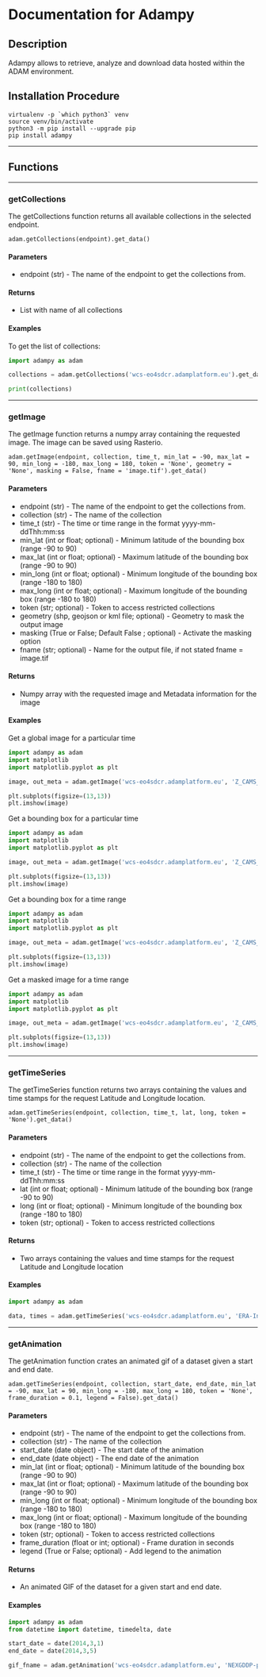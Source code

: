 
# Documentation for Adampy

## Description

Adampy allows to retrieve, analyze and download data hosted within the ADAM environment.

## Installation Procedure
```
virtualenv -p `which python3` venv
source venv/bin/activate
python3 -m pip install --upgrade pip
pip install adampy
```
**********

## Functions

***********

### getCollections

The getCollections function returns all available collections in the selected endpoint.

```
adam.getCollections(endpoint).get_data()
```
#### Parameters

* endpoint (str) - The name of the endpoint to get the collections from.

#### Returns

* List with name of all collections

#### Examples

To get the list of collections:

```python
import adampy as adam

collections = adam.getCollections('wcs-eo4sdcr.adamplatform.eu').get_data()

print(collections)

```

------------------------------------------------------------------

### getImage

The getImage function returns a numpy array containing the requested image. The image can be saved using Rasterio.
```
adam.getImage(endpoint, collection, time_t, min_lat = -90, max_lat = 90, min_long = -180, max_long = 180, token = 'None', geometry = 'None', masking = False, fname = 'image.tif').get_data()
```

#### Parameters

* endpoint (str) - The name of the endpoint to get the collections from.
* collection (str) - The name of the collection
* time_t (str) - The time or time range in the format yyyy-mm-ddThh:mm:ss
* min_lat (int or float; optional) - Minimum latitude of the bounding box (range -90 to 90)
* max_lat (int or float; optional) - Maximum latitude of the bounding box (range -90 to 90)
* min_long (int or float; optional) - Minimum longitude of the bounding box (range -180 to 180)
* max_long (int or float; optional) - Maximum longitude of the bounding box (range -180 to 180)
* token (str; optional) - Token to access restricted collections
* geometry (shp, geojson or kml file; optional) - Geometry to mask the output image
* masking (True or False; Default False ; optional) - Activate the masking option
* fname (str; optional) - Name for the output file, if not stated fname = image.tif

#### Returns

* Numpy array with the requested image and Metadata information for the image

#### Examples

Get a global image for a particular time

```python
import adampy as adam
import matplotlib
import matplotlib.pyplot as plt

image, out_meta = adam.getImage('wcs-eo4sdcr.adamplatform.eu', 'Z_CAMS_C_ECMF_PM10_4326_04','2019-03-26T00:00:00').get_data()

plt.subplots(figsize=(13,13))
plt.imshow(image)


```

Get a bounding box for a particular time

```python
import adampy as adam
import matplotlib
import matplotlib.pyplot as plt

image, out_meta = adam.getImage('wcs-eo4sdcr.adamplatform.eu', 'Z_CAMS_C_ECMF_PM10_4326_04','2019-03-26T00:00:00',10,20,-10,50).get_data()

plt.subplots(figsize=(13,13))
plt.imshow(image)

```

Get a bounding box for a time range

```python
import adampy as adam
import matplotlib
import matplotlib.pyplot as plt

image, out_meta = adam.getImage('wcs-eo4sdcr.adamplatform.eu', 'Z_CAMS_C_ECMF_PM10_4326_04','2019-03-26T00:00:00,2019-03-27T23:59:59',10,20,-10,50).get_data()

plt.subplots(figsize=(13,13))
plt.imshow(image)

```

Get a masked image for a time range

```python
import adampy as adam
import matplotlib
import matplotlib.pyplot as plt

image, out_meta = adam.getImage('wcs-eo4sdcr.adamplatform.eu', 'Z_CAMS_C_ECMF_PM10_4326_04','2019-03-26T00:00:00,2019-03-27T23:59:59', geometry = 'polygon.shp', masking = True).get_data()

plt.subplots(figsize=(13,13))
plt.imshow(image)

```
-----------

### getTimeSeries

The getTimeSeries function returns two arrays containing the values and time stamps for the request Latitude and Longitude location.
```
adam.getTimeSeries(endpoint, collection, time_t, lat, long, token = 'None').get_data()
```

#### Parameters

* endpoint (str) - The name of the endpoint to get the collections from.
* collection (str) - The name of the collection
* time_t (str) - The time or time range in the format yyyy-mm-ddThh:mm:ss
* lat (int or float; optional) - Minimum latitude of the bounding box (range -90 to 90)
* long (int or float; optional) - Minimum longitude of the bounding box (range -180 to 180)
* token (str; optional) - Token to access restricted collections

#### Returns

* Two arrays containing the values and time stamps for the request Latitude and Longitude location

#### Examples

```python
import adampy as adam

data, times = adam.getTimeSeries('wcs-eo4sdcr.adamplatform.eu', 'ERA-Interim_temp2m_4326_05','2014-03-26T00:00:00,2014-03-30T23:59:59', 25, 60).get_data()

```

-----------

### getAnimation

The getAnimation function crates an animated gif of a dataset given a start and end date.
```
adam.getTimeSeries(endpoint, collection, start_date, end_date, min_lat = -90, max_lat = 90, min_long = -180, max_long = 180, token = 'None', frame_duration = 0.1, legend = False).get_data()
```

#### Parameters

* endpoint (str) - The name of the endpoint to get the collections from.
* collection (str) - The name of the collection
* start_date (date object) - The start date of the animation
* end_date (date object) - The end date of the animation
* min_lat (int or float; optional) - Minimum latitude of the bounding box (range -90 to 90)
* max_lat (int or float; optional) - Maximum latitude of the bounding box (range -90 to 90)
* min_long (int or float; optional) - Minimum longitude of the bounding box (range -180 to 180)
* max_long (int or float; optional) - Maximum longitude of the bounding box (range -180 to 180)
* token (str; optional) - Token to access restricted collections
* frame_duration (float or int; optional) - Frame duration in seconds
* legend (True or False; optional) - Add legend to the animation


#### Returns

* An animated GIF of the dataset for a given start and end date.

#### Examples

```python
import adampy as adam
from datetime import datetime, timedelta, date

start_date = date(2014,3,1)
end_date = date(2014,3,5)

gif_fname = adam.getAnimation('wcs-eo4sdcr.adamplatform.eu', 'NEXGDDP-pr_4326_025',start_date = start_date, end_date=end_date, frame_duration = 0.3, legend = False).get_data()

```


```python

```
